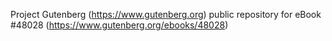 Project Gutenberg (https://www.gutenberg.org) public repository for eBook #48028 (https://www.gutenberg.org/ebooks/48028)
